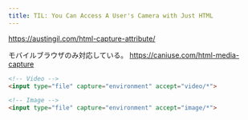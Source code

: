 ```yaml
---
title: TIL: You Can Access A User's Camera with Just HTML
---
```


https://austingil.com/html-capture-attribute/

モバイルブラウザのみ対応している。
https://caniuse.com/html-media-capture

```html
<!-- Video -->
<input type="file" capture="environment" accept="video/*">

<!-- Image -->
<input type="file" capture="environment" accept="image/*">
```
